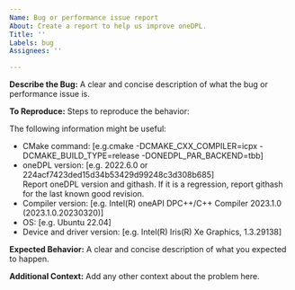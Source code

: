 ```yaml
---
Name: Bug or performance issue report
About: Create a report to help us improve oneDPL.
Title: ''
Labels: bug
Assignees: ''

---
```


**Describe the Bug:**
A clear and concise description of what the bug or performance issue is.

**To Reproduce:**
Steps to reproduce the behavior:

The following information might be useful: 
 - CMake command: [e.g.cmake -DCMAKE_CXX_COMPILER=icpx -DCMAKE_BUILD_TYPE=release -DONEDPL_PAR_BACKEND=tbb]
 - oneDPL version: [e.g. 2022.6.0 or 224acf7423ded15d34b53429d99248c3d308b685] <br/>
    Report oneDPL version and githash. If it is a regression, report githash for the last known good revision.
 - Compiler version: [e.g. Intel(R) oneAPI DPC++/C++ Compiler 2023.1.0 (2023.1.0.20230320)]
 - OS: [e.g. Ubuntu 22.04]
 - Device and driver version: [e.g. Intel(R) Iris(R) Xe Graphics, 1.3.29138]

**Expected Behavior:**
A clear and concise description of what you expected to happen.

**Additional Context:**
Add any other context about the problem here.
